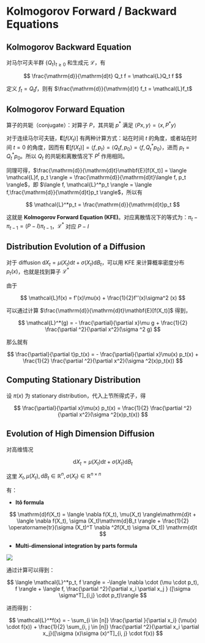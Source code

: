 # Kolmogorov Forward / Backward Equations

## Kolmogorov Backward Equation

对马尔可夫半群 $\{ Q_t\}_{t\ge0}$ 和生成元 $\mathcal{L}$，有

$$
\frac{\mathrm{d}}{\mathrm{d}t} Q_t f = \mathcal{L}Q_t f
$$

定义 $f_t = Q_t f$，则有 $\frac{\mathrm{d}}{\mathrm{d}t} f_t = \mathcal{L}f_t$

## Kolmogorov Forward Equation

算子的共轭（conjugate）：对算子 $P$，其共轭 $p^*$ 满足 $\langle Px, y\rangle = \langle x, P^*y\rangle$

对于连续马尔可夫链，$\mathbf{E}[f(X_t)]$ 有两种计算方式：站在时间 $t$ 的角度，或者站在时间 $t=0$ 的角度，因而有 $\mathbf{E}[f(X_t)] = \langle f, p_t \rangle = \langle Q_tf, p_0 \rangle = \langle f, Q_t^*p_0 \rangle$，进而 $p_t = Q_t^*p_0$。所以 $Q_t$ 的共轭和离散情况下 $P^t$ 作用相同。

同理可得，$\frac{\mathrm{d}}{\mathrm{d}t}\mathbf{E}[f(X_t)] = \langle \mathcal{L}f, p_t \rangle = \frac{\mathrm{d}}{\mathrm{d}t}\langle f, p_t \rangle$，即 $\langle f, \mathcal{L}^*p_t \rangle = \langle f,\frac{\mathrm{d}}{\mathrm{d}t}p_t \rangle$，所以有

$$
\mathcal{L}^*p_t = \frac{\mathrm{d}}{\mathrm{d}t}p_t
$$

这就是 **Kolmogorov Forward Equation (KFE)**。对应离散情况下的等式为：$\pi_t - \pi_{t-1} = (P - I) \pi_{t-1}$，$\mathcal{L}^*$ 对应 $P - I$

## Distribution Evolution of a Diffusion

对于 diffusion $\mathrm{d}X_t = \mu(X_t)\mathrm{d}t + \sigma (X_t)\mathrm{d}B_t$，可以用 KFE 来计算概率密度分布 $p_t(x)$，也就是找到算子 $\mathcal{L}^*$

由于

$$
\mathcal{L}f(x) = f'(x)\mu(x) + \frac{1}{2}f''(x)\sigma^2 (x)
$$

可以通过计算 $\frac{\mathrm{d}}{\mathrm{d}t}\mathbf{E}[f(X_t)]$ 得到，

$$
\mathcal{L}^*(g) = - \frac{\partial}{\partial x}\mu g + \frac{1}{2} \frac{\partial ^2}{\partial x^2}(\sigma ^2 g)
$$

那么就有

$$
\frac{\partial}{\partial t}p_t(x) = - \frac{\partial}{\partial x}\mu(x) p_t(x) + \frac{1}{2} \frac{\partial ^2}{\partial x^2}(\sigma ^2(x)p_t(x))
$$

## Computing Stationary Distribution

设 $\pi(x)$ 为 stationary distribution，代入上节所得式子，得

$$
\frac{\partial}{\partial x}\mu(x) p_t(x) = \frac{1}{2} \frac{\partial ^2}{\partial x^2}(\sigma ^2(x)p_t(x))
$$

## Evolution of High Dimension Diffusion

对高维情况

$$
\mathrm{d}X_t = \mu(X_t)\mathrm{d}t + \sigma (X_t)\mathrm{d}B_t
$$

这里 $X_t, \mu(X_t), \mathrm{d}B_t \in \mathbb{R}^n, \sigma (X_t) \in \mathbb{R}^{n \times n}$

有：

- **Itô formula**

$$
\mathrm{d}f(X_t) = \langle \nabla f(X_t), \mu(X_t) \rangle\mathrm{d}t + \langle \nabla f(X_t), \sigma (X_t)\mathrm{d}B_t \rangle + \frac{1}{2} \operatorname{tr}(\sigma (X_t)^T \nabla ^2f(X_t) \sigma (X_t)) \mathrm{d}t
$$

- **Multi-dimensional integration by parts formula**

![](https://cdn.jsdelivr.net/gh/KinnariyaMamaTanha/Images@main/202408311417544.png)

通过计算可以得到：

$$
\langle \mathcal{L}^*p_t, f \rangle = -\langle \nabla \cdot (\mu \cdot p_t), f \rangle + \langle f, \frac{\partial ^2}{\partial x_i \partial x_j } ([\sigma \sigma^T]_{i,j} \cdot p_t)\rangle
$$

进而得到：

$$
\mathcal{L}^*f(x) = - \sum_{i \in [n]} \frac{\partial }{\partial x_i} (\mu(x) \cdot f(x)) + \frac{1}{2} \sum_{i, j \in [n]} \frac{\partial ^2}{\partial x_i \partial x_j}([\sigma (x)\sigma (x)^T]_{i, j} \cdot f(x))
$$